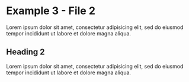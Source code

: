 # Example 3 - File 2

Lorem ipsum dolor sit amet, consectetur adipisicing elit, sed do eiusmod tempor incididunt ut labore et dolore magna aliqua.

## Heading 2

Lorem ipsum dolor sit amet, consectetur adipisicing elit, sed do eiusmod tempor incididunt ut labore et dolore magna aliqua.
